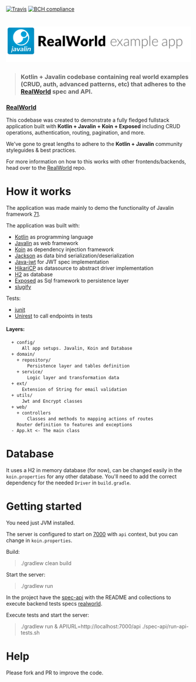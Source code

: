 [![Travis](https://img.shields.io/travis/Rudge/kotlin-javalin-realworld-example-app.svg)](https://travis-ci.org/Rudge/kotlin-javalin-realworld-example-app/builds)
[![BCH compliance](https://bettercodehub.com/edge/badge/Rudge/kotlin-javalin-realworld-example-app?branch=master)](https://bettercodehub.com/)

# ![RealWorld Example App](logo.png)

> ### Kotlin + Javalin codebase containing real world examples (CRUD, auth, advanced patterns, etc) that adheres to the [RealWorld](https://github.com/gothinkster/realworld) spec and API.


### [RealWorld](https://github.com/gothinkster/realworld)


This codebase was created to demonstrate a fully fledged fullstack application built with **Kotlin + Javalin + Koin + Exposed** including CRUD operations, authentication, routing, pagination, and more.

We've gone to great lengths to adhere to the **Kotlin + Javalin** community styleguides & best practices.

For more information on how to this works with other frontends/backends, head over to the [RealWorld](https://github.com/gothinkster/realworld) repo.


# How it works

The application was made mainly to demo the functionality of Javalin framework [71](https://github.com/tipsy/javalin/issues/71).

The application was built with:

- [Kotlin](https://github.com/JetBrains/kotlin) as programming language
- [Javalin](https://github.com/tipsy/javalin) as web framework
- [Koin](https://github.com/InsertKoinIO/koin) as dependency injection framework
- [Jackson](https://github.com/FasterXML/jackson-module-kotlin) as data bind serialization/deserialization
- [Java-jwt](https://github.com/auth0/java-jwt) for JWT spec implementation
- [HikariCP](https://github.com/brettwooldridge/HikariCP) as datasource to abstract driver implementation
- [H2](https://github.com/h2database/h2database) as database
- [Exposed](https://github.com/JetBrains/Exposed) as Sql framework to persistence layer
- [slugify](https://github.com/slugify/slugify)

Tests:

- [junit](https://github.com/junit-team/junit4)
- [Unirest](https://github.com/Kong/unirest-java) to call endpoints in tests


#### Layers:
      + config/
          All app setups. Javalin, Koin and Database
      + domain/
        + repository/
            Persistence layer and tables definition
        + service/
            Logic layer and transformation data
      + ext/
          Extension of String for email validation
      + utils/
          Jwt and Encrypt classes
      + web/
        + controllers
            Classes and methods to mapping actions of routes
        Router definition to features and exceptions
      - App.kt <- The main class

# Database

It uses a H2 in memory database (for now), can be changed easily in the `koin.properties` for any other database.
You'll need to add the correct dependency for the needed `Driver` in `build.gradle`.

# Getting started

You need just JVM installed.

The server is configured to start on [7000](http://localhost:7000/api) with `api` context, but you can change in `koin.properties`.

Build:
> ./gradlew clean build

Start the server:
>./gradlew run


In the project have the [spec-api](https://github.com/Rudge/kotlin-javalin-realworld-example-app/tree/master/spec-api) with the README and collections to execute backend tests specs [realworld](https://github.com/gothinkster/realworld).

Execute tests and start the server:
>./gradlew run & APIURL=http://localhost:7000/api ./spec-api/run-api-tests.sh

# Help

Please fork and PR to improve the code.


